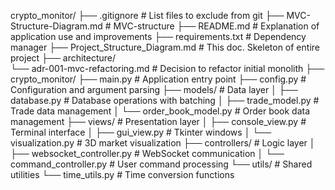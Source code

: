 crypto_monitor/
├── .gitignore                              # List files to exclude from git
├── MVC-Structure-Diagram.md                # MVC-structure
├── README.md                               # Explanation of application use and improvements
├── requirements.txt                        # Dependency manager
├── Project_Structure_Diagram.md            # This doc. Skeleton of entire project
├── architecture/                           
    └── adr-001-mvc-refactoring.md          # Decision to refactor initial monolith
├── crypto_monitor/
    ├── main.py                             # Application entry point
    ├── config.py                           # Configuration and argument parsing
    ├── models/                             # Data layer
    │   ├── database.py                     # Database operations with batching
    │   ├── trade_model.py                  # Trade data management
    │   └── order_book_model.py             # Order book data management
    ├── views/                              # Presentation layer
    │   ├── console_view.py                 # Terminal interface
    │   ├── gui_view.py                     # Tkinter windows
    │   └── visualization.py                # 3D market visualization
    ├── controllers/                        # Logic layer
    │   ├── websocket_controller.py         # WebSocket communication
    │   └── command_controller.py           # User command processing
    └── utils/                              # Shared utilities
        └── time_utils.py                       # Time conversion functions
